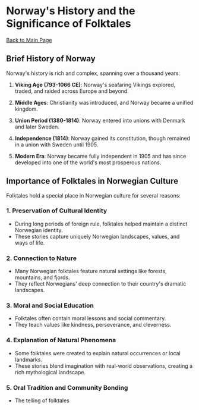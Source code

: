 # Norway's History and the Significance of Folktales

[Back to Main Page](README.md)

## Brief History of Norway

Norway's history is rich and complex, spanning over a thousand years:

1. **Viking Age (793-1066 CE)**: Norway's seafaring Vikings explored, traded, and raided across Europe and beyond.

2. **Middle Ages**: Christianity was introduced, and Norway became a unified kingdom.

3. **Union Period (1380-1814)**: Norway entered into unions with Denmark and later Sweden.

4. **Independence (1814)**: Norway gained its constitution, though remained in a union with Sweden until 1905.

5. **Modern Era**: Norway became fully independent in 1905 and has since developed into one of the world's most prosperous nations.

## Importance of Folktales in Norwegian Culture

Folktales hold a special place in Norwegian culture for several reasons:

### 1. Preservation of Cultural Identity

- During long periods of foreign rule, folktales helped maintain a distinct Norwegian identity.
- These stories capture uniquely Norwegian landscapes, values, and ways of life.

### 2. Connection to Nature

- Many Norwegian folktales feature natural settings like forests, mountains, and fjords.
- They reflect Norwegians' deep connection to their country's dramatic landscapes.

### 3. Moral and Social Education

- Folktales often contain moral lessons and social commentary.
- They teach values like kindness, perseverance, and cleverness.

### 4. Explanation of Natural Phenomena

- Some folktales were created to explain natural occurrences or local landmarks.
- These stories blend imagination with real-world observations, creating a rich mythological landscape.

### 5. Oral Tradition and Community Bonding

- The telling of folktales

